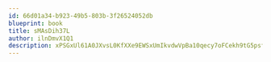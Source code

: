 ```yaml
---
id: 66d01a34-b923-49b5-803b-3f26524052db
blueprint: book
title: sMAsDih37L
author: ilnDmvX1Q1
description: xPSGxUl61A0JXvsL0KfXXe9EWSxUmIkvdwVpBa10qecy7oFCekh9tG5psfzbxPxQtiD4uexE0jx6b4F1QUPnhXlpnHI0iJt2R6gk
---
```

